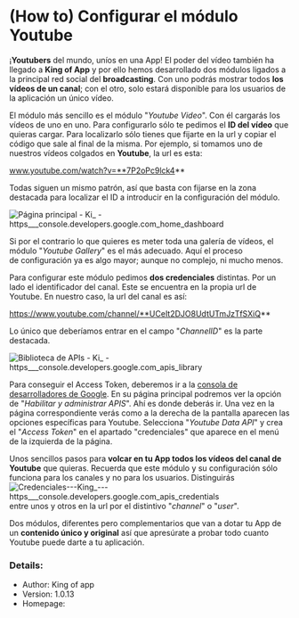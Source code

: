 # **(How to) Configurar el módulo Youtube**

¡**Youtubers** del mundo, uníos en una App! El poder del vídeo también ha llegado a **King of App** y por ello hemos desarrollado dos módulos ligados a la principal red social del **broadcasting**. Con uno podrás mostrar todos **los vídeos de un canal**; con el otro, solo estará disponible para los usuarios de la aplicación un único vídeo.

El módulo más sencillo es el módulo "_Youtube Video_". Con él cargarás los vídeos de uno en uno. Para configurarlo sólo te pedimos el **ID del vídeo** que quieras cargar. Para localizarlo sólo tienes que fijarte en la url y copiar el código que sale al final de la misma. Por ejemplo, si tomamos uno de nuestros vídeos colgados en **Youtube**, la url es esta:

www.youtube.com/watch?v=**7P2oPc9lck4**

Todas siguen un mismo patrón, así que basta con fijarse en la zona destacada para localizar el ID a introducir en la configuración del módulo.

![Página principal - Ki_ - https___console.developers.google.com_home_dashboard](http://kingofapp.es/wp-content/uploads/2015/12/Página-principal-Ki_-https___console.developers.google.com_home_dashboard-300x157.png)

Si por el contrario lo que quieres es meter toda una galería de vídeos, el módulo "_Youtube Gallery_" es el más adecuado. Aquí el proceso de configuración ya es algo mayor; aunque no complejo, ni mucho menos.

Para configurar este módulo pedimos **dos credenciales** distintas. Por un lado el identificador del canal. Este se encuentra en la propia url de Youtube. En nuestro caso, la url del canal es así:

https://www.youtube.com/channel/**UCeIt2DJO8UdtUTmJzTfSXiQ**

Lo único que deberíamos entrar en el campo "_ChannelID_" es la parte destacada.

![Biblioteca de APIs - Ki_ - https___console.developers.google.com_apis_library](http://kingofapp.es/wp-content/uploads/2015/12/Biblioteca-de-APIs-Ki_-https___console.developers.google.com_apis_library-300x157.png)

Para conseguir el Access Token, deberemos ir a la [consola de desarrolladores de Google](https://console.developers.google.com/). En su página principal podremos ver la opción de "_Habilitar y administrar APIS_". Ahí es donde deberás ir. Una vez en la página correspondiente verás como a la derecha de la pantalla aparecen las opciones específicas para Youtube. Selecciona "_Youtube Data API_" y crea el "_Access Token_" en el apartado "credenciales" que aparece en el menú de la izquierda de la página.

Unos sencillos pasos para **volcar en tu App todos los vídeos del canal de Youtube** que quieras. Recuerda que este módulo y su configuración sólo funciona para los canales y no para los usuarios. Distinguirás ![Credenciales---King_---https___console.developers.google.com_apis_credentials](http://kingofapp.es/wp-content/uploads/2015/12/Credenciales-King_-https___console.developers.google.com_apis_credentials-300x157.png)entre unos y otros en la url por el distintivo "_channel_" o "_user_".

Dos módulos, diferentes pero complementarios que van a dotar tu App de un **contenido único y original** así que apresúrate a probar todo cuanto Youtube puede darte a tu aplicación.

### Details:

- Author: King of app
- Version: 1.0.13
- Homepage:
